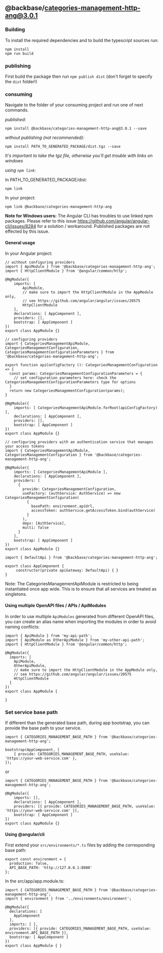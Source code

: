 ## @backbase/categories-management-http-ang@3.0.1

### Building

To install the required dependencies and to build the typescript sources run:
```
npm install
npm run build
```

### publishing

First build the package then run ```npm publish dist``` (don't forget to specify the `dist` folder!)

### consuming

Navigate to the folder of your consuming project and run one of next commands.

_published:_

```
npm install @backbase/categories-management-http-ang@3.0.1 --save
```

_without publishing (not recommended):_

```
npm install PATH_TO_GENERATED_PACKAGE/dist.tgz --save
```

_It's important to take the tgz file, otherwise you'll get trouble with links on windows_

_using `npm link`:_

In PATH_TO_GENERATED_PACKAGE/dist:
```
npm link
```

In your project:
```
npm link @backbase/categories-management-http-ang
```

__Note for Windows users:__ The Angular CLI has troubles to use linked npm packages.
Please refer to this issue https://github.com/angular/angular-cli/issues/8284 for a solution / workaround.
Published packages are not effected by this issue.


#### General usage

In your Angular project:


```
// without configuring providers
import { ApiModule } from '@backbase/categories-management-http-ang';
import { HttpClientModule } from '@angular/common/http';

@NgModule({
    imports: [
        ApiModule,
        // make sure to import the HttpClientModule in the AppModule only,
        // see https://github.com/angular/angular/issues/20575
        HttpClientModule
    ],
    declarations: [ AppComponent ],
    providers: [],
    bootstrap: [ AppComponent ]
})
export class AppModule {}
```

```
// configuring providers
import { CategoriesManagementApiModule, CategoriesManagementConfiguration, CategoriesManagementConfigurationParameters } from '@backbase/categories-management-http-ang';

export function apiConfigFactory (): CategoriesManagementConfiguration => {
  const params: CategoriesManagementConfigurationParameters = {
    // set configuration parameters here: check the CategoriesManagementConfigurationParameters type for options
  }
  return new CategoriesManagementConfiguration(params);
}

@NgModule({
    imports: [ CategoriesManagementApiModule.forRoot(apiConfigFactory) ],
    declarations: [ AppComponent ],
    providers: [],
    bootstrap: [ AppComponent ]
})
export class AppModule {}
```

```
// configuring providers with an authentication service that manages your access tokens
import { CategoriesManagementApiModule, CategoriesManagementConfiguration } from '@backbase/categories-management-http-ang';

@NgModule({
    imports: [ CategoriesManagementApiModule ],
    declarations: [ AppComponent ],
    providers: [
      {
        provide: CategoriesManagementConfiguration,
        useFactory: (authService: AuthService) => new CategoriesManagementConfiguration(
          {
            basePath: environment.apiUrl,
            accessToken: authService.getAccessToken.bind(authService)
          }
        ),
        deps: [AuthService],
        multi: false
      }
    ],
    bootstrap: [ AppComponent ]
})
export class AppModule {}
```

```
import { DefaultApi } from '@backbase/categories-management-http-ang';

export class AppComponent {
	 constructor(private apiGateway: DefaultApi) { }
}
```

Note: The CategoriesManagementApiModule is restricted to being instantiated once app wide.
This is to ensure that all services are treated as singletons.

#### Using multiple OpenAPI files / APIs / ApiModules
In order to use multiple `ApiModules` generated from different OpenAPI files,
you can create an alias name when importing the modules
in order to avoid naming conflicts:
```
import { ApiModule } from 'my-api-path';
import { ApiModule as OtherApiModule } from 'my-other-api-path';
import { HttpClientModule } from '@angular/common/http';

@NgModule({
  imports: [
    ApiModule,
    OtherApiModule,
    // make sure to import the HttpClientModule in the AppModule only,
    // see https://github.com/angular/angular/issues/20575
    HttpClientModule
  ]
})
export class AppModule {

}
```


### Set service base path
If different than the generated base path, during app bootstrap, you can provide the base path to your service.

```
import { CATEGORIES_MANAGEMENT_BASE_PATH } from '@backbase/categories-management-http-ang';

bootstrap(AppComponent, [
    { provide: CATEGORIES_MANAGEMENT_BASE_PATH, useValue: 'https://your-web-service.com' },
]);
```
or

```
import { CATEGORIES_MANAGEMENT_BASE_PATH } from '@backbase/categories-management-http-ang';

@NgModule({
    imports: [],
    declarations: [ AppComponent ],
    providers: [{ provide: CATEGORIES_MANAGEMENT_BASE_PATH, useValue: 'https://your-web-service.com' }],
    bootstrap: [ AppComponent ]
})
export class AppModule {}
```


#### Using @angular/cli
First extend your `src/environments/*.ts` files by adding the corresponding base path:

```
export const environment = {
  production: false,
  API_BASE_PATH: 'http://127.0.0.1:8080'
};
```

In the src/app/app.module.ts:
```
import { CATEGORIES_MANAGEMENT_BASE_PATH } from '@backbase/categories-management-http-ang';
import { environment } from '../environments/environment';

@NgModule({
  declarations: [
    AppComponent
  ],
  imports: [ ],
  providers: [{ provide: CATEGORIES_MANAGEMENT_BASE_PATH, useValue: environment.API_BASE_PATH }],
  bootstrap: [ AppComponent ]
})
export class AppModule { }
```
